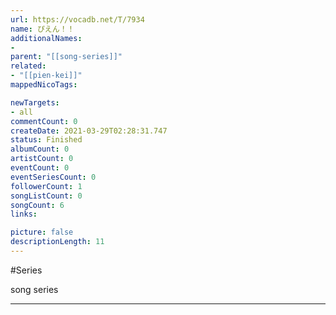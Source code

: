 ```yaml
---
url: https://vocadb.net/T/7934
name: ぴえん！！
additionalNames: 
- 
parent: "[[song-series]]"
related:
- "[[pien-kei]]"
mappedNicoTags:

newTargets:
- all
commentCount: 0
createDate: 2021-03-29T02:28:31.747
status: Finished
albumCount: 0
artistCount: 0
eventCount: 0
eventSeriesCount: 0
followerCount: 1
songListCount: 0
songCount: 6
links: 

picture: false
descriptionLength: 11
---
```


#Series

song series

---

